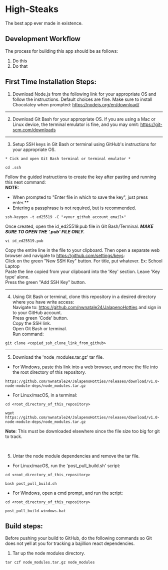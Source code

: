 # High-Steaks
The best app ever made in existence. 


## Development Workflow
The process for building this app should be as follows:
1. Do this
2. Do that

## First Time Installation Steps:

1. Download Node.js from the following link for your appropriate OS and follow the instructions. Default choices are fine. Make sure to install Chocolatey when prompted: https://nodejs.org/en/download/
---

2. Download Git Bash for your appropriate OS. If you are using a Mac or Linux device, the terminal emulator is fine, and you may omit: https://git-scm.com/downloads
---

3. Setup SSH keys in Git Bash or terminal using GitHub's instructions for your appropriate OS.   
```
* Cick and open Git Bash terminal or terminal emulator *
```
```
cd .ssh
```
Follow the guided instructions to create the key after pasting and running this next command:   
**NOTE:** 
- When prompted to "Enter file in which to save the key", just press enter.**   
- Entering a passphrase is not required, but is recommended.

```
ssh-keygen -t ed25519 -C "<your_github_account_email>"
```
Once created, open the id_ed25519.pub file in Git Bash/Terminal. _**MAKE SURE TO OPEN THE '.pub' FILE ONLY.**_
```
vi id_ed25519.pub
```
Copy the entire line in the file to your clipboard. Then open a separate web browser and navigate to https://github.com/settings/keys:   
Click on the green "New SSH Key" button. For title, put whatever. Ex: School Laptop   
Paste the line copied from your clipboard into the 'Key' section. Leave 'Key type' alone.   
Press the green "Add SSH Key" button.
<br />

---



4. Using Git Bash or terminal, clone this repository in a desired directory where you have write access:   
Navigate to: https://github.com/nwnatale24/JalapenoHotties and sign in to your GitHub account.   
Press green 'Code' button.   
Copy the SSH link.   
Open Git Bash or terminal.   
Run command:
```
git clone <copied_ssh_clone_link_from_github>
```
---
5. Download the 'node_modules.tar.gz' tar file. <br />
- For Windows, paste this link into a web browser, and move the file into the root directory of this repository.
```
https://github.com/nwnatale24/JalapenoHotties/releases/download/v1.0-node-module-deps/node_modules.tar.gz
```
- For Linux/macOS, in a terminal:
```
cd <root_directory_of_this_repository>
```
```
wget https://github.com/nwnatale24/JalapenoHotties/releases/download/v1.0-node-module-deps/node_modules.tar.gz
```
 **Note**: This must be downloaded elsewhere since the file size too big for git to track.

<br />

5. Untar the node module dependencies and remove the tar file.
- For Linux/macOS, run the 'post_pull_build.sh' script:
```
cd <root_directory_of_this_repository>
```
```
bash post_pull_build.sh
```
- For Windows, open a cmd prompt, and run the script:
```
cd <root_directory_of_this_repository>
```
```
post_pull_build-windows.bat
```


## Build steps:
Before pushing your build to GitHub, do the following commands so Git does not yell at you for tracking a bajillion react dependencies. 

1. Tar up the node modules directory.
```
tar czf node_modules.tar.gz node_modules
```

